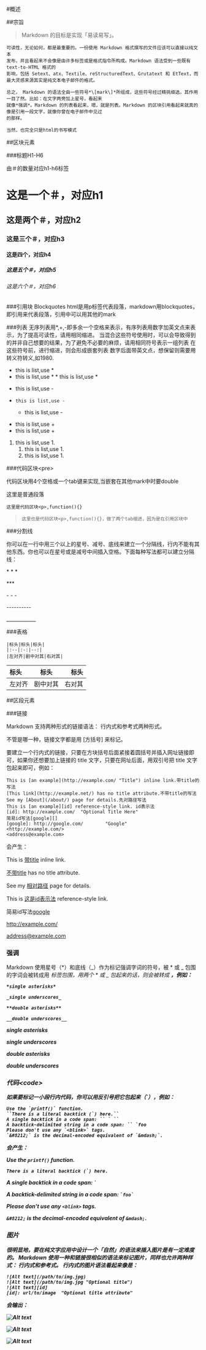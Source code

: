 #概述

##宗旨

>Markdown 的目标是实现「易读易写」。

    可读性，无论如何，都是最重要的。一份使用 Markdown 格式撰写的文件应该可以直接以纯文本
    发布，并且看起来不会像是由许多标签或是格式指令所构成。Markdown 语法受到一些既有 text-to-HTML 格式的
    影响，包括 Setext、atx、Textile、reStructuredText、Grutatext 和 EtText，而最大灵感来源其实是纯文本电子邮件的格式。

    总之， Markdown 的语法全由一些符号*\[mark\]*所组成，这些符号经过精挑细选，其作用一目了然。比如：在文字两旁加上星号，看起来
    就像*强调*。Markdown 的列表看起来，嗯，就是列表。Markdown 的区块引用看起来就真的像是引用一段文字，就像你曾在电子邮件中见过
    的那样。

    当然，也完全只是html的书写模式

##区块元素

###标题H1-H6

由＃的数量对应h1-h6标签
    
# 这是一个＃，对应h1
## 这是两个＃，对应h2
### 这是三个＃，对应h3
#### 这是四个，对应h4
##### 这是五个＃，对应h5
###### 这是六个＃，对应h6
    

###引用块 Blockquotes
html是用p标签代表段落，markdown用blockquotes，即引用来代表段落，引用中可以用其他的mark

###列表
无序列表用\*,+,-即多余一个空格来表示，有序列表用数字加英文点来表示，为了提高可读性，请用相同缩进。
当混合这些符号使用时，可以会导致得到的并非自己想要的结果，为了避免不必要的麻烦，请用相同符号表示一组列表
在这些符号前，进行缩进，则会形成嵌套列表
数字后面带英文点，想保留则需要用转义符转义\,如1980\.

*   this is list,use *
  *   this is list,use *
     *   this is list,use *

-   this is list,use -
-     this is list,use -
     -   this is list,use -

+   this is list,use +
   +   this is list,use +

1.  this is list,use 1.
     1.  this is list,use 1.
       1.  this is list,use 1.

###代码区块\<pre\>

代码区块用4个空格或一个tab键来实现,当嵌套在其他mark中时要double

这里是普通段落

    这里是代码区块<p>,function(){}

>     这里也是代码区块<p>,function(){}，做了两个tab缩进，因为是在引用区块中

###分割线

你可以在一行中用三个以上的星号、减号、底线来建立一个分隔线，行内不能有其他东西。你也可以在星号或是减号中间插入空格。下面每种写法都可以建立分隔线：
  
  \* * *
  
  \***
  
  \- - - 
  
  \----------
  
  \____________
  
###表格

    |标头|标头|标头|
    |:--|:-:|--:|
    |左对齐|剧中对其|右对其|

|标头|标头|标头|
|:--|:-:|--:|
|左对齐|剧中对其|右对其|

##区段元素

###链接

Markdown 支持两种形式的链接语法： 行内式和参考式两种形式。

不管是哪一种，链接文字都是用 [方括号] 来标记。

要建立一个行内式的链接，只要在方块括号后面紧接着圆括号并插入网址链接即可，如果你还想要加上链接的 title 文字，只要在网址后面，用双引号把 title 文字包起来即可，例如：

    This is [an example](http://example.com/ "Title") inline link.带title的写法
    [This link](http://example.net/) has no title attribute.不带title的写法
    See my [About](/about/) page for details.先对路径写法
    This is [an example][id] reference-style link. id表示法
    [id]: http://example.com/  "Optional Title Here"
    简易id写法[google][]
    [google]: http://google.com/        "Google"
    <http://example.com/>
    <address@example.com>
    
[id]: http://example.com/  "Optional Title Here"
[google]: http://google.com/        "Google"
会产生：

This is [带title](http://example.com/ "Title") inline link.

[不带title](http://example.net/) has no title attribute.

See my [相对路径](/about/) page for details.

This is [这是id表示法][id] reference-style link.

简易id写法[google][]

<http://example.com/>

<address@example.com>

### 强调

Markdown 使用星号（*）和底线（_）作为标记强调字词的符号，被 * 或 _ 包围的字词会被转成用 <em> 标签包围，用两个 * 或 _ 包起来的话，则会被转成 <strong>，例如：

    *single asterisks*

    _single underscores_

    **double asterisks**

    __double underscores__

*single asterisks*

_single underscores_

**double asterisks**

__double underscores__

### 代码\<code\>

如果要标记一小段行内代码，你可以用反引号把它包起来（`），例如：

    Use the `printf()` function.
    ``There is a literal backtick (`) here.``
    A single backtick in a code span: `` ` ``
    A backtick-delimited string in a code span: `` `foo
    Please don't use any `<blink>` tags.
    `&#8212;` is the decimal-encoded equivalent of `&mdash;`.
    
会产生：

Use the `printf()` function.

``There is a literal backtick (`) here.``

A single backtick in a code span: `` ` ``

A backtick-delimited string in a code span: `` `foo` ``

Please don't use any `<blink>` tags.

`&#8212;` is the decimal-encoded equivalent of `&mdash;`.

### 图片

很明显地，要在纯文字应用中设计一个「自然」的语法来插入图片是有一定难度的。
Markdown 使用一种和链接很相似的语法来标记图片，同样也允许两种样式： 行内式和参考式。
行内式的图片语法看起来像是：

    ![Alt text](/path/to/img.jpg)
    ![Alt text](/path/to/img.jpg "Optional title")
    ![Alt text][id]
    [id]: url/to/image  "Optional title attribute"

会输出：

![Alt text](http://img0.bdstatic.com/static/searchdetail/img/logo-2X_fae0455.png)

![Alt text](http://img0.bdstatic.com/static/searchdetail/img/logo-2X_fae0455.png "Optional title")

![Alt text][id]

[id]: http://img0.bdstatic.com/static/searchdetail/img/logo-2X_fae0455.png  "Optional title attribute"



